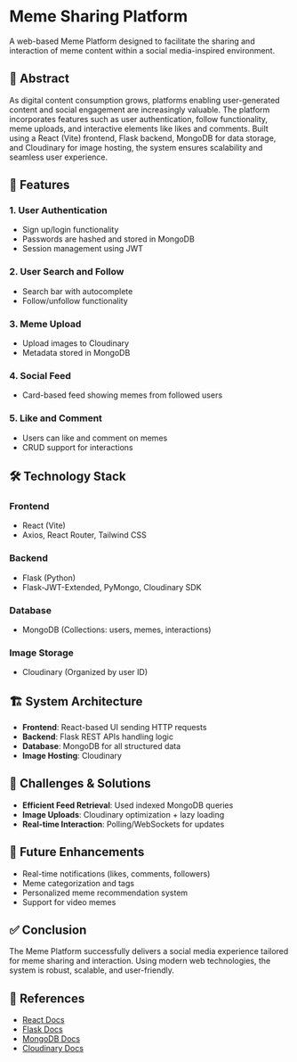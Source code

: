 # Meme Sharing Platform

A web-based Meme Platform designed to facilitate the sharing and interaction of meme content within a social media-inspired environment.

## 📌 Abstract

As digital content consumption grows, platforms enabling user-generated content and social engagement are increasingly valuable. The platform incorporates features such as user authentication, follow functionality, meme uploads, and interactive elements like likes and comments. Built using a React (Vite) frontend, Flask backend, MongoDB for data storage, and Cloudinary for image hosting, the system ensures scalability and seamless user experience.

## 🧩 Features

### 1. User Authentication
- Sign up/login functionality
- Passwords are hashed and stored in MongoDB
- Session management using JWT

### 2. User Search and Follow
- Search bar with autocomplete
- Follow/unfollow functionality

### 3. Meme Upload
- Upload images to Cloudinary
- Metadata stored in MongoDB

### 4. Social Feed
- Card-based feed showing memes from followed users

### 5. Like and Comment
- Users can like and comment on memes
- CRUD support for interactions

## 🛠️ Technology Stack

### Frontend
- React (Vite)
- Axios, React Router, Tailwind CSS

### Backend
- Flask (Python)
- Flask-JWT-Extended, PyMongo, Cloudinary SDK

### Database
- MongoDB (Collections: users, memes, interactions)

### Image Storage
- Cloudinary (Organized by user ID)

## 🏗️ System Architecture

- **Frontend**: React-based UI sending HTTP requests
- **Backend**: Flask REST APIs handling logic
- **Database**: MongoDB for all structured data
- **Image Hosting**: Cloudinary

## 🧠 Challenges & Solutions

- **Efficient Feed Retrieval**: Used indexed MongoDB queries
- **Image Uploads**: Cloudinary optimization + lazy loading
- **Real-time Interaction**: Polling/WebSockets for updates

## 🚀 Future Enhancements

- Real-time notifications (likes, comments, followers)
- Meme categorization and tags
- Personalized meme recommendation system
- Support for video memes

## ✅ Conclusion

The Meme Platform successfully delivers a social media experience tailored for meme sharing and interaction. Using modern web technologies, the system is robust, scalable, and user-friendly.

## 🔗 References

- [React Docs](https://react.dev/)
- [Flask Docs](https://flask.palletsprojects.com/)
- [MongoDB Docs](https://www.mongodb.com/docs/)
- [Cloudinary Docs](https://cloudinary.com/documentation)
